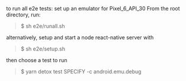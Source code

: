to run all e2e tests:
set up an emulator for Pixel_6_API_30
From the root directory, run:
>$ sh e2e/runall.sh


alternatively, setup and start a node react-native server with
>$ sh e2e/setup.sh

then choose a test to run
>$ yarn detox test SPECIFY -c android.emu.debug